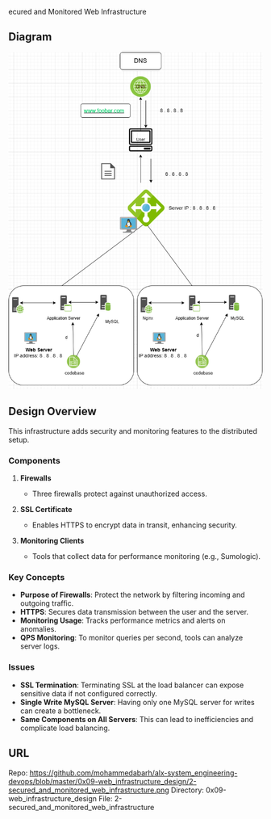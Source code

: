 ecured and Monitored Web Infrastructure

## Diagram
![Secured and Monitored Web Infrastructure Diagram](https://github.com/mohammedabarh/alx-system_engineering-devops/blob/master/0x09-web_infrastructure_design/2-secured_and_monitored_web_infrastructure.png)

## Design Overview
This infrastructure adds security and monitoring features to the distributed setup.

### Components
1. **Firewalls**
   - Three firewalls protect against unauthorized access.

2. **SSL Certificate**
   - Enables HTTPS to encrypt data in transit, enhancing security.

3. **Monitoring Clients**
   - Tools that collect data for performance monitoring (e.g., Sumologic).

### Key Concepts
- **Purpose of Firewalls**: Protect the network by filtering incoming and outgoing traffic.
- **HTTPS**: Secures data transmission between the user and the server.
- **Monitoring Usage**: Tracks performance metrics and alerts on anomalies.
- **QPS Monitoring**: To monitor queries per second, tools can analyze server logs.

### Issues
- **SSL Termination**: Terminating SSL at the load balancer can expose sensitive data if not configured correctly.
- **Single Write MySQL Server**: Having only one MySQL server for writes can create a bottleneck.
- **Same Components on All Servers**: This can lead to inefficiencies and complicate load balancing.

## URL
Repo: https://github.com/mohammedabarh/alx-system_engineering-devops/blob/master/0x09-web_infrastructure_design/2-secured_and_monitored_web_infrastructure.png
Directory: 0x09-web_infrastructure_design
File: 2-secured_and_monitored_web_infrastructure
